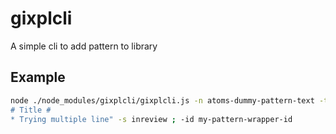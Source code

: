 # gixplcli
A simple cli to add pattern to library

## Example ##

```sh
node ./node_modules/gixplcli/gixplcli.js -n atoms-dummy-pattern-text -t "dummy Text" -d "A Text pattern
# Title #
* Trying multiple line" -s inreview ; -id my-pattern-wrapper-id
```


